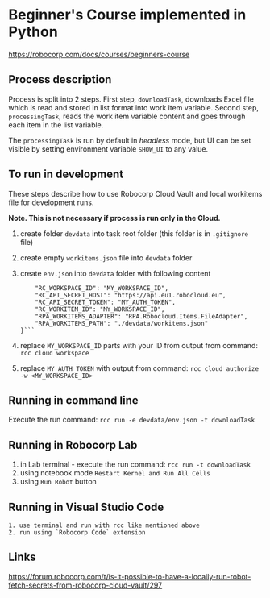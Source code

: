 # Beginner's Course implemented in Python

https://robocorp.com/docs/courses/beginners-course

## Process description

Process is split into 2 steps. First step, `downloadTask`, downloads Excel file which is read and
stored in list format into work item variable. Second step, `processingTask`, reads the work item variable
content and goes through each item in the list variable.

The `processingTask` is run by default in _headless_ mode, but UI can be set visible by setting environment variable `SHOW_UI` to any value.

## To run in development

These steps describe how to use Robocorp Cloud Vault and
local workitems file for development runs.

**Note. This is not necessary if process is run only in the Cloud.**

1. create folder `devdata` into task root folder (this folder is in `.gitignore` file)
2. create empty `workitems.json` file into `devdata` folder
3. create `env.json` into `devdata` folder with following content

    ```{
        "RC_WORKSPACE_ID": "MY_WORKSPACE_ID",
        "RC_API_SECRET_HOST": "https://api.eu1.robocloud.eu",
        "RC_API_SECRET_TOKEN": "MY_AUTH_TOKEN",
        "RC_WORKITEM_ID": "MY_WORKSPACE_ID",
        "RPA_WORKITEMS_ADAPTER": "RPA.Robocloud.Items.FileAdapter",
        "RPA_WORKITEMS_PATH": "./devdata/workitems.json"
    }```
    
4. replace `MY_WORKSPACE_ID` parts with your ID from output from command: `rcc cloud workspace`
5. replace `MY_AUTH_TOKEN` with output from command: `rcc cloud authorize -w <MY_WORKSPACE_ID>`

## Running in command line

Execute the run command: `rcc run -e devdata/env.json -t downloadTask`

## Running in Robocorp Lab

   1. in Lab terminal - execute the run command: `rcc run -t downloadTask`
   2. using notebook mode `Restart Kernel and Run All Cells`
   3. using `Run Robot` button

## Running in Visual Studio Code

    1. use terminal and run with rcc like mentioned above
    2. run using `Robocorp Code` extension

## Links

https://forum.robocorp.com/t/is-it-possible-to-have-a-locally-run-robot-fetch-secrets-from-robocorp-cloud-vault/297
